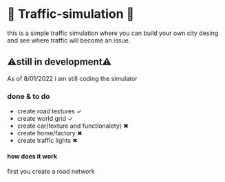 # 🚦 Traffic-simulation 🚦
this is a simple traffic simulation where you can build your own city desing and see where traffic will become an issue.
## ⚠still in development⚠
As of 8/01/2022 i am still coding the simulator

### done & to do 
- create road textures ✓
- create world grid ✓
- create car(texture and functionalety) ✖
- create home/factory ✖
- create traffic lights ✖

#### how does it work
first you create a road network
